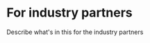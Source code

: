 For industry partners
=============================

Describe what's in this for the industry partners
